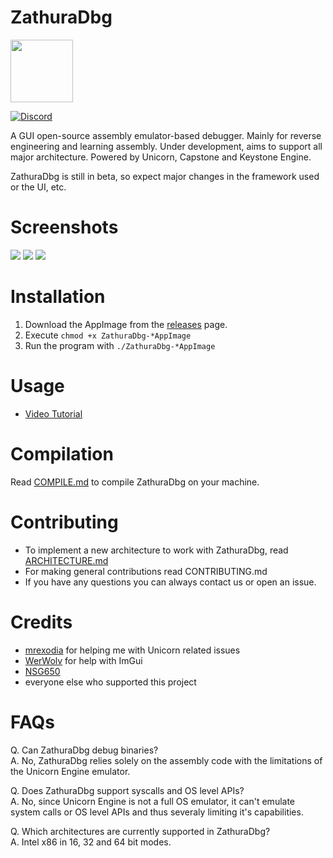 # ZathuraDbg
<img width="100" src="https://i.ibb.co/wCfN9dg/a-simplistic-app-icon-illustration-of-a-mysterious-8-Nv13mot-SFSz3-GY8uhfpd-Q-yms-YVJp-JS8u-Swlx-KNK.jpg">

[![Discord](https://img.shields.io/badge/chat-on%20Discord-green.svg)](https://discord.gg/dyMuwaZfPf)

A GUI open-source assembly emulator-based debugger. Mainly for reverse engineering and learning assembly. Under development, aims to support all major architecture. Powered by Unicorn, Capstone and Keystone Engine.

ZathuraDbg is still in beta, so expect major changes in the framework used or the UI, etc.

# Screenshots
<img src="https://i.ibb.co/7SYVRZG/image.png">

<img src="https://i.ibb.co/s90gWVq/image.png">

<img src="https://i.ibb.co/Kytmwj1/image.png">

# Installation
1. Download the AppImage from the [releases](https://github.com/ZathuraDbg/ZathuraDbg/releases) page.
2. Execute `chmod +x ZathuraDbg-*AppImage`
2. Run the program with `./ZathuraDbg-*AppImage`

# Usage
- [Video Tutorial](https://www.youtube.com/watch?v=NMq5xL3v2hw)

# Compilation
Read [COMPILE.md](/COMPILE.md) to compile ZathuraDbg on your machine.

# Contributing
- To implement a new architecture to work with ZathuraDbg, read [ARCHITECTURE.md](https://github.com/ZathuraDbg/ARCHITECTURE.md)
- For making general contributions read CONTRIBUTING.md
- If you have any questions you can always contact us or open an issue.

# Credits
- [mrexodia](https://github.com/mrexodia) for helping me with Unicorn related issues
- [WerWolv](https://github.com/WerWolv/) for help with ImGui
- [NSG650](https://github.com/NSG650)
- everyone else who supported this project

# FAQs
Q. Can ZathuraDbg debug binaries?    
A. No, ZathuraDbg relies solely on the assembly code with the limitations of the Unicorn Engine emulator.    
    
Q. Does ZathuraDbg support syscalls and OS level APIs?    
A. No, since Unicorn Engine is not a full OS emulator, it can't emulate system calls or OS level APIs and thus severaly limiting it's capabilities.    

Q. Which architectures are currently supported in ZathuraDbg?    
A. Intel x86 in 16, 32 and 64 bit modes.
